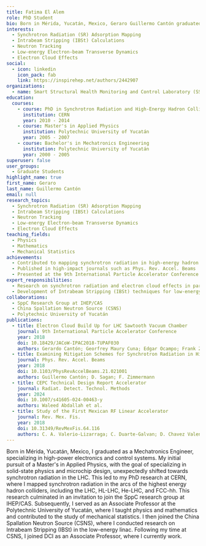 ```yaml
---
title: Fatima El Alem
role: PhD Student
bio: Born in Mérida, Yucatán, Mexico, Geraro Guillermo Cantón graduated as a Mechatronics Engineer, specializing in high-power electronics and control systems. His initial pursuit of a Master's in Applied Physics, aiming to specialize in solid-state physics and microchip design, unexpectedly shifted towards synchrotron radiation in the LHC. This led to his PhD research at CERN, where he mapped synchrotron radiation in the arcs of the highest energy hadron colliders, including the LHC, HL-LHC, He-LHC, and FCC-hh. His research culminated in an invitation to join the SppC research group at IHEP/CAS. Subsequently, he served as an Associate Professor at the Polytechnic University of Yucatán, where he taught physics and mathematics and contributed to the study of mechanical statistics. He later joined the China Spallation Neutron Source (CSNS), where he conducted research on Intrabeam Stripping (IBSt) in the low-energy linac. He now works as an Associate Professor at DCI.
interests:
  - Synchrotron Radiation (SR) Adsorption Mapping
  - Intrabeam Stripping (IBSt) Calculations
  - Neutron Tracking
  - Low-energy Electron-beam Transverse Dynamics
  - Electron Cloud Effects
social:
  - icon: linkedin
    icon_pack: fab
    link: https://inspirehep.net/authors/2442907
organizations:
  - name: Smart Structural Health Monitoring and Control Laboratory (SSHMC)
education:
  courses:
    - course: PhD in Synchrotron Radiation and High-Energy Hadron Colliders
      institution: CERN
      year: 2010 - 2014
    - course: Master's in Applied Physics
      institution: Polytechnic University of Yucatán
      year: 2005 - 2007
    - course: Bachelor's in Mechatronics Engineering
      institution: Polytechnic University of Yucatán
      year: 2000 - 2005
superuser: false
user_groups:
  - Graduate Students
highlight_name: true
first_name: Geraro
last_name: Guillermo Cantón
email: null
research_topics:
  - Synchrotron Radiation (SR) Adsorption Mapping
  - Intrabeam Stripping (IBSt) Calculations
  - Neutron Tracking
  - Low-energy Electron-beam Transverse Dynamics
  - Electron Cloud Effects
teaching_fields:
  - Physics
  - Mathematics
  - Mechanical Statistics
achievements:
  - Contributed to mapping synchrotron radiation in high-energy hadron colliders
  - Published in high-impact journals such as Phys. Rev. Accel. Beams
  - Presented at the 9th International Particle Accelerator Conference
expert_responsibilities:
  - Research on synchrotron radiation and electron cloud effects in particle accelerators
  - Development of Intrabeam Stripping (IBSt) techniques for low-energy linacs
collaborations:
  - SppC Research Group at IHEP/CAS
  - China Spallation Neutron Source (CSNS)
  - Polytechnic University of Yucatán
publications:
  - title: Electron Cloud Build Up for LHC Sawtooth Vacuum Chamber
    journal: 9th International Particle Accelerator Conference
    year: 2018
    doi: 10.18429/JACoW-IPAC2018-TUPAF030
    authors: Gerardo Cantón; Georfrey Maury Cuna; Edgar Ocampo; Frank Zimmermann
  - title: Examining Mitigation Schemes for Synchrotron Radiation in High-Energy Hadron Colliders
    journal: Phys. Rev. Accel. Beams
    year: 2018
    doi: 10.1103/PhysRevAccelBeams.21.021001
    authors: Guillermo Cantón; D. Sagan; F. Zimmermann
  - title: CEPC Technical Design Report Accelerator
    journal: Radiat. Detect. Technol. Methods
    year: 2024
    doi: 10.1007/s41605-024-00463-y
    authors: Waleed Abdallah et al.
  - title: Study of the First Mexican RF Linear Accelerator
    journal: Rev. Mex. Fis.
    year: 2018
    doi: 10.31349/RevMexFis.64.116
    authors: C. A. Valerio-Lizarraga; C. Duarte-Galvan; D. Chavez Valenzuela; G. H. I. Maury Cuna; L. Medina; K. G. Hernández-Chahín; Gerardo Cantón; B. Yee-Rendon
---
```


Born in Mérida, Yucatán, Mexico, I graduated as a Mechatronics Engineer, specializing in high-power electronics and control systems. My initial pursuit of a Master's in Applied Physics, with the goal of specializing in solid-state physics and microchip design, unexpectedly shifted towards synchrotron radiation in the LHC. This led to my PhD research at CERN, where I mapped synchrotron radiation in the arcs of the highest energy hadron colliders, including the LHC, HL-LHC, He-LHC, and FCC-hh. This research culminated in an invitation to join the SppC research group at IHEP/CAS. Subsequently, I served as an Associate Professor at the Polytechnic University of Yucatán, where I taught physics and mathematics and contributed to the study of mechanical statistics. I then joined the China Spallation Neutron Source (CSNS), where I conducted research on Intrabeam Stripping (IBSt) in the low-energy linac. Following my time at CSNS, I joined DCI as an Associate Professor, where I currently work.
